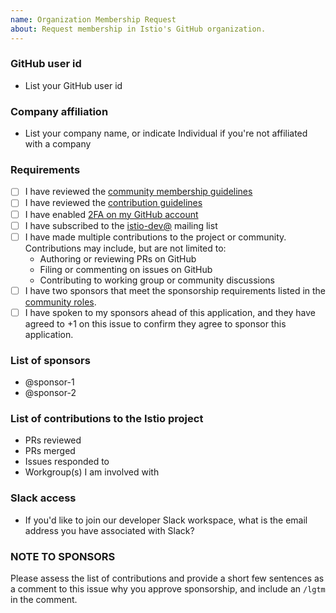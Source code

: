 ```yaml
---
name: Organization Membership Request
about: Request membership in Istio's GitHub organization.
---
```


### GitHub user id
- List your GitHub user id

### Company affiliation
- List your company name, or indicate Individual if you're not affiliated with a company

### Requirements
- [ ] I have reviewed the [community membership guidelines](https://github.com/istio/community/blob/master/ROLES.md#member)
- [ ] I have reviewed the [contribution guidelines](https://github.com/istio/community/blob/master/CONTRIBUTING.md)
- [ ] I have enabled [2FA on my GitHub account](https://github.com/settings/security)
- [ ] I have subscribed to the [istio-dev@](https://groups.google.com/forum/#!forum/istio-dev) mailing list
- [ ] I have made multiple contributions to the project or community. Contributions may include, but are not limited to:
    - Authoring or reviewing PRs on GitHub
    - Filing or commenting on issues on GitHub
    - Contributing to working group or community discussions
- [ ] I have two sponsors that meet the sponsorship requirements listed in the [community roles](https://github.com/istio/community/blob/master/ROLES.md#sponsor).
- [ ] I have spoken to my sponsors ahead of this application, and they have agreed to +1 on this issue to confirm they agree to sponsor this application.

### List of sponsors
- @sponsor-1
- @sponsor-2

### List of contributions to the Istio project
- PRs reviewed
- PRs merged
- Issues responded to
- Workgroup(s) I am involved with

### Slack access
- If you'd like to join our developer Slack workspace, what is the email address you have associated with Slack?

### **NOTE TO SPONSORS**

Please assess the list of contributions and provide a short few sentences as a comment to this issue why you approve
sponsorship, and include an `/lgtm` in the comment.

